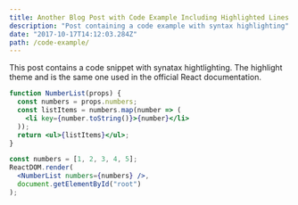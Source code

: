 ```yaml
---
title: Another Blog Post with Code Example Including Highlighted Lines
description: "Post containing a code example with syntax highlighting"
date: "2017-10-17T14:12:03.284Z"
path: /code-example/
---
```


This post contains a code snippet with synatax hightlighting. The highlight
theme and is the same one used in the official React documentation.

```jsx
function NumberList(props) {
  const numbers = props.numbers;
  const listItems = numbers.map(number => (
    <li key={number.toString()}>{number}</li>
  ));
  return <ul>{listItems}</ul>;
}

const numbers = [1, 2, 3, 4, 5];
ReactDOM.render(
  <NumberList numbers={numbers} />,
  document.getElementById("root")
);
```
